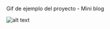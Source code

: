 Gif de ejemplo del proyecto - Mini blog

![alt text](https://media2.giphy.com/media/fvJCq3gQMFeKfDLbt7/giphy.gif)
